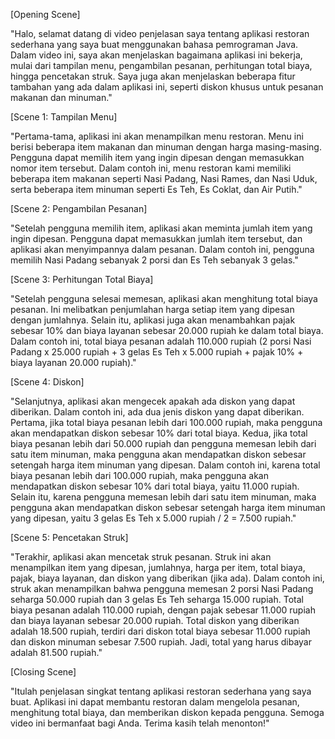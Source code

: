 [Opening Scene]

"Halo, selamat datang di video penjelasan saya tentang aplikasi restoran sederhana yang saya buat menggunakan bahasa pemrograman Java. Dalam video ini, saya akan menjelaskan bagaimana aplikasi ini bekerja, mulai dari tampilan menu, pengambilan pesanan, perhitungan total biaya, hingga pencetakan struk. Saya juga akan menjelaskan beberapa fitur tambahan yang ada dalam aplikasi ini, seperti diskon khusus untuk pesanan makanan dan minuman."

[Scene 1: Tampilan Menu]

"Pertama-tama, aplikasi ini akan menampilkan menu restoran. Menu ini berisi beberapa item makanan dan minuman dengan harga masing-masing. Pengguna dapat memilih item yang ingin dipesan dengan memasukkan nomor item tersebut. Dalam contoh ini, menu restoran kami memiliki beberapa item makanan seperti Nasi Padang, Nasi Rames, dan Nasi Uduk, serta beberapa item minuman seperti Es Teh, Es Coklat, dan Air Putih."

[Scene 2: Pengambilan Pesanan]

"Setelah pengguna memilih item, aplikasi akan meminta jumlah item yang ingin dipesan. Pengguna dapat memasukkan jumlah item tersebut, dan aplikasi akan menyimpannya dalam pesanan. Dalam contoh ini, pengguna memilih Nasi Padang sebanyak 2 porsi dan Es Teh sebanyak 3 gelas."

[Scene 3: Perhitungan Total Biaya]

"Setelah pengguna selesai memesan, aplikasi akan menghitung total biaya pesanan. Ini melibatkan penjumlahan harga setiap item yang dipesan dengan jumlahnya. Selain itu, aplikasi juga akan menambahkan pajak sebesar 10% dan biaya layanan sebesar 20.000 rupiah ke dalam total biaya. Dalam contoh ini, total biaya pesanan adalah 110.000 rupiah (2 porsi Nasi Padang x 25.000 rupiah + 3 gelas Es Teh x 5.000 rupiah + pajak 10% + biaya layanan 20.000 rupiah)."

[Scene 4: Diskon]

"Selanjutnya, aplikasi akan mengecek apakah ada diskon yang dapat diberikan. Dalam contoh ini, ada dua jenis diskon yang dapat diberikan. Pertama, jika total biaya pesanan lebih dari 100.000 rupiah, maka pengguna akan mendapatkan diskon sebesar 10% dari total biaya. Kedua, jika total biaya pesanan lebih dari 50.000 rupiah dan pengguna memesan lebih dari satu item minuman, maka pengguna akan mendapatkan diskon sebesar setengah harga item minuman yang dipesan. Dalam contoh ini, karena total biaya pesanan lebih dari 100.000 rupiah, maka pengguna akan mendapatkan diskon sebesar 10% dari total biaya, yaitu 11.000 rupiah. Selain itu, karena pengguna memesan lebih dari satu item minuman, maka pengguna akan mendapatkan diskon sebesar setengah harga item minuman yang dipesan, yaitu 3 gelas Es Teh x 5.000 rupiah / 2 = 7.500 rupiah."

[Scene 5: Pencetakan Struk]

"Terakhir, aplikasi akan mencetak struk pesanan. Struk ini akan menampilkan item yang dipesan, jumlahnya, harga per item, total biaya, pajak, biaya layanan, dan diskon yang diberikan (jika ada). Dalam contoh ini, struk akan menampilkan bahwa pengguna memesan 2 porsi Nasi Padang seharga 50.000 rupiah dan 3 gelas Es Teh seharga 15.000 rupiah. Total biaya pesanan adalah 110.000 rupiah, dengan pajak sebesar 11.000 rupiah dan biaya layanan sebesar 20.000 rupiah. Total diskon yang diberikan adalah 18.500 rupiah, terdiri dari diskon total biaya sebesar 11.000 rupiah dan diskon minuman sebesar 7.500 rupiah. Jadi, total yang harus dibayar adalah 81.500 rupiah."

[Closing Scene]

"Itulah penjelasan singkat tentang aplikasi restoran sederhana yang saya buat. Aplikasi ini dapat membantu restoran dalam mengelola pesanan, menghitung total biaya, dan memberikan diskon kepada pengguna. Semoga video ini bermanfaat bagi Anda. Terima kasih telah menonton!"
